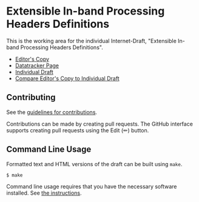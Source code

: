 # Extensible In-band Processing Headers Definitions

This is the working area for the individual Internet-Draft, "Extensible In-band Processing Headers Definitions".

* [Editor's Copy](https://StefanoSalsano.github.io/hesham-generic-draft/#go.draft-hesham-generic.html)
* [Datatracker Page](https://datatracker.ietf.org/doc/draft-hesham-generic)
* [Individual Draft](https://datatracker.ietf.org/doc/html/draft-hesham-generic)
* [Compare Editor's Copy to Individual Draft](https://StefanoSalsano.github.io/hesham-generic-draft/#go.draft-hesham-generic.diff)


## Contributing

See the
[guidelines for contributions](https://github.com/StefanoSalsano/hesham-generic-draft/blob//CONTRIBUTING.md).

Contributions can be made by creating pull requests.
The GitHub interface supports creating pull requests using the Edit (✏) button.


## Command Line Usage

Formatted text and HTML versions of the draft can be built using `make`.

```sh
$ make
```

Command line usage requires that you have the necessary software installed.  See
[the instructions](https://github.com/martinthomson/i-d-template/blob/main/doc/SETUP.md).

